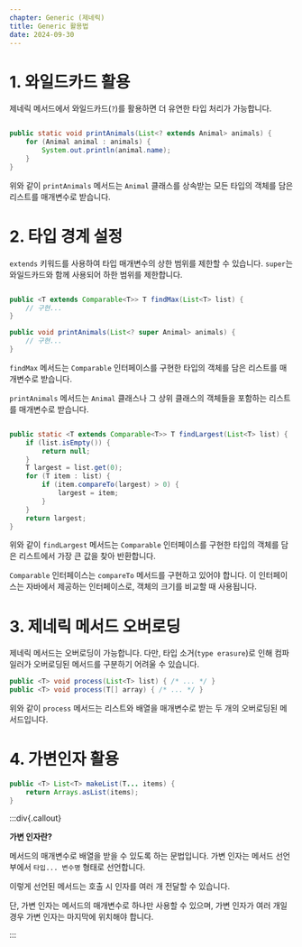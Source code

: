```yaml
---
chapter: Generic (제네릭)
title: Generic 활용법
date: 2024-09-30
---
```


# 1. 와일드카드 활용

제네릭 메서드에서 와일드카드(`?`)를 활용하면 더 유연한 타입 처리가 가능합니다.

```java

public static void printAnimals(List<? extends Animal> animals) {
    for (Animal animal : animals) {
        System.out.println(animal.name);
    }
}
```

위와 같이 `printAnimals` 메서드는 `Animal` 클래스를 상속받는 모든 타입의 객체를 담은 리스트를 매개변수로 받습니다.

# 2. 타입 경계 설정

`extends` 키워드를 사용하여 타입 매개변수의 상한 범위를 제한할 수 있습니다. `super`는 와일드카드와 함께 사용되어 하한 범위를 제한합니다.

```java

public <T extends Comparable<T>> T findMax(List<T> list) {
    // 구현...
}

public void printAnimals(List<? super Animal> animals) {
    // 구현...
}
```

`findMax` 메서드는 `Comparable` 인터페이스를 구현한 타입의 객체를 담은 리스트를 매개변수로 받습니다.

`printAnimals` 메서드는 `Animal` 클래스나 그 상위 클래스의 객체들을 포함하는 리스트를 매개변수로 받습니다.

```java

public static <T extends Comparable<T>> T findLargest(List<T> list) {
    if (list.isEmpty()) {
        return null;
    }
    T largest = list.get(0);
    for (T item : list) {
        if (item.compareTo(largest) > 0) {
            largest = item;
        }
    }
    return largest;
}
```

위와 같이 `findLargest` 메서드는 `Comparable` 인터페이스를 구현한 타입의 객체를 담은 리스트에서 가장 큰 값을 찾아 반환합니다.

`Comparable` 인터페이스는 `compareTo` 메서드를 구현하고 있어야 합니다. 이 인터페이스는 자바에서 제공하는 인터페이스로, 객체의 크기를 비교할 때 사용됩니다.

# 3. 제네릭 메서드 오버로딩

제네릭 메서드는 오버로딩이 가능합니다. 다만, 타입 소거(`type erasure`)로 인해 컴파일러가 오버로딩된 메서드를 구분하기 어려울 수 있습니다.

```java
public <T> void process(List<T> list) { /* ... */ }
public <T> void process(T[] array) { /* ... */ }
```

위와 같이 `process` 메서드는 리스트와 배열을 매개변수로 받는 두 개의 오버로딩된 메서드입니다.

# 4. 가변인자 활용

```java
public <T> List<T> makeList(T... items) {
    return Arrays.asList(items);
}
```

:::div{.callout}

**가변 인자란?**

메서드의 매개변수로 배열을 받을 수 있도록 하는 문법입니다. 가변 인자는 메서드 선언부에서 `타입... 변수명` 형태로 선언합니다.

이렇게 선언된 메서드는 호출 시 인자를 여러 개 전달할 수 있습니다.

단, 가변 인자는 메서드의 매개변수로 하나만 사용할 수 있으며, 가변 인자가 여러 개일 경우 가변 인자는 마지막에 위치해야 합니다.

:::